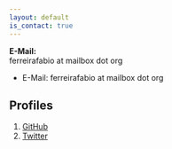 ```yaml
---
layout: default
is_contact: true
---
```


__E-Mail:__ <br/>
ferreirafabio at mailbox dot org

* E-Mail: ferreirafabio at mailbox dot org


## Profiles
1. [GitHub](https://github.com/ferreirafabio)
2. [Twitter](https://twitter.com/FerreiraFabioDE)
